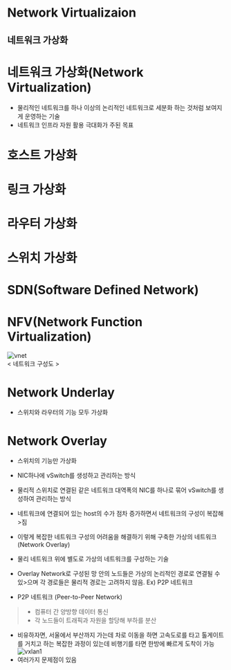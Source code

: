Network Virtualizaion
==============================
네트워크 가상화
------------------------------   

# 네트워크 가상화(Network Virtualization)
* 물리적인 네트워크를 하나 이상의 논리적인 네트워크로 세분화 하는 것처럼 보여지게 운영하는 기술
* 네트워크 인프라 자원 활용 극대화가 주된 목표
# 호스트 가상화
# 링크 가상화
# 라우터 가상화
# 스위치 가상화
# SDN(Software Defined Network)
# NFV(Network Function Virtualization) 


![vnet](https://user-images.githubusercontent.com/57285121/116063858-68603800-a6c0-11eb-8b18-22989b6b21fe.PNG)   
< 네트워크 구성도 > 

# Network Underlay
* 스위치와 라우터의 기능 모두 가상화

# Network Overlay
* 스위치의 기능만 가상화
* NIC하나에 vSwitch를 생성하고 관리하는 방식
* 물리적 스위치로 연결된 같은 네트워크 대역폭의 NIC를 하나로 묶어 vSwitch를 생성하여 관리하는 방식


* 네트워크에 연결되어 있는 host의 수가 점차 증가하면서 네트워크의 구성이 복잡해>짐
* 이렇게 복잡한 네트워크 구성의 어려움을 해결하기 위해 구축한 가상의 네트워크(Network Overlay)
* 물리 네트워크 위에 별도로 가상의 네트워크를 구성하는 기술
* Overlay Network로 구성된 망 안의 노드들은 가상의 논리적인 경로로 연결될 수 있>으며 각 경로들은 물리적 경로는 고려하지 않음. Ex) P2P 네트워크
* P2P 네트워크 (Peer-to-Peer Network)
> * 컴퓨터 간 양방향 데이터 통신
> * 각 노드들이 트래픽과 자원을 할당해 부하를 분산
* 비유하자면, 서울에서 부산까지 가는데 차로 이동을 하면 고속도로를 타고 톨게이트
를 거치고 하는 복잡한 과정이 있는데 비행기를 타면 한방에 빠르게 도착이 가능
![vxlan1](https://user-images.githubusercontent.com/57285121/115848065-731b9280-a45e-11eb-8322-cb96c2695dde.PNG)
* 여러가지 문제점이 있음

